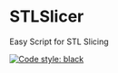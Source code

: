 # STLSlicer
Easy Script for STL Slicing


[![Code style: black](https://img.shields.io/badge/code%20style-black-000000.svg)](https://github.com/psf/black)